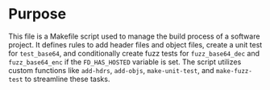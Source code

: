 # Purpose
This file is a Makefile script used to manage the build process of a software project. It defines rules to add header files and object files, create a unit test for `test_base64`, and conditionally create fuzz tests for `fuzz_base64_dec` and `fuzz_base64_enc` if the `FD_HAS_HOSTED` variable is set. The script utilizes custom functions like `add-hdrs`, `add-objs`, `make-unit-test`, and `make-fuzz-test` to streamline these tasks.
